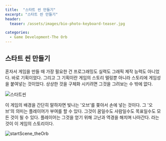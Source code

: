 ```yaml
---
title:  "스타트 씬 만들기"
excerpt: "스타트 씬 만들기"
header:
  teaser: /assets/images/bio-photo-keyboard-teaser.jpg

categories:
  - Game Development-The Orb
---
```

## 스타트 씬 만들기 

혼자서 게임을 만들 때 가장 필요한 건 프로그래밍도 실력도 그래픽 제작 능력도 아니었다. 바로 기획이었다. 
그리고 그 기획이란 게임의 스토리 텔링뿐 아니라 스토리에 게임성을 붙여넣는 것이었다. 
상상한 것을 구체화 시키려면 그것을 그려보는 수 밖에 없다.

![스타트씬](https://user-images.githubusercontent.com/73280175/104125744-1f4bd880-539c-11eb-8ccc-2506076f9fdb.jpg)

이 게임의 배경을 간단히 말하자면 빛나는 '오브'를 쫒아서 손에 넣는 것이다. 그 '오브'의 의미는 플레이어가 부여를 할 수 있다. 
그것이 꿈일수도 사람일수도 목표일수도 모든 것이 될 수 있다. 플레이어는 그것을 얻기 위해 고난과 역경을 해치며 나아간다.
라는 것이 이 게임의 스토리이다. 

![startScene_theOrb](https://user-images.githubusercontent.com/73280175/104027900-65bdfd80-520b-11eb-9716-ae0416e5bb14.gif)

